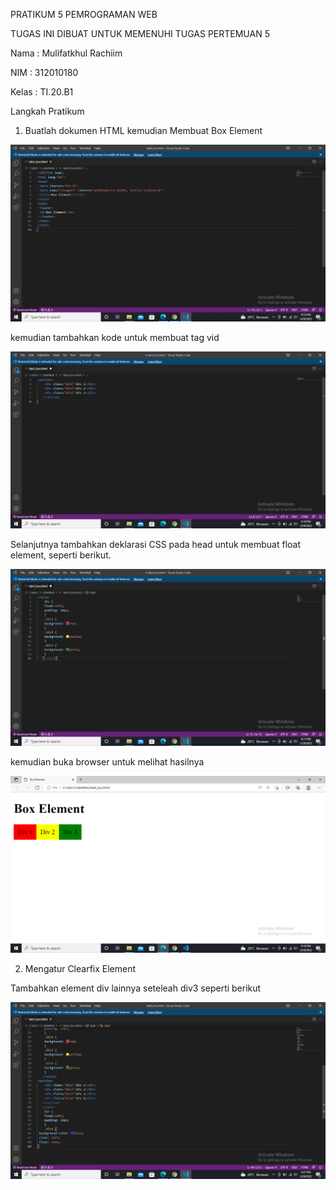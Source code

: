 PRATIKUM 5 PEMROGRAMAN WEB

TUGAS INI DIBUAT UNTUK MEMENUHI TUGAS PERTEMUAN 5

Nama    : Mulifatkhul Rachiim

NIM     : 312010180

Kelas   : TI.20.B1

Langkah Pratikum 
1. Buatlah dokumen HTML kemudian Membuat  Box Element 

![pict1.png](../sc_pratikum/pict1.png)

kemudian tambahkan kode untuk membuat tag vid

![pict2.png](../sc_pratikum/pict2.png)

Selanjutnya tambahkan deklarasi CSS pada head untuk membuat float element, seperti berikut.

![pict3.png](../sc_pratikum/pict3.png)

kemudian buka browser untuk melihat hasilnya

![pict4.png](../sc_pratikum/pict4.png)

2. Mengatur Clearfix Element

Tambahkan element div lainnya seteleah div3 seperti berikut

![pict5.png](../sc_pratikum/pict5.png)


